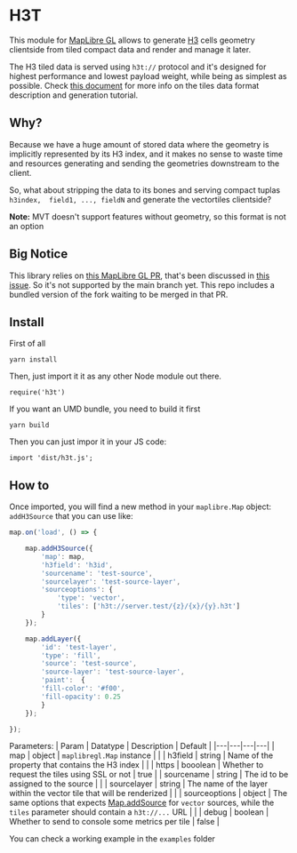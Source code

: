 # H3T

This module for [MapLibre GL](https://github.com/MapLibre/maplibre-gl-js)  allows to generate [H3](https://h3geo.org/) cells geometry clientside from tiled compact data and render and manage it later.

The H3 tiled data is served using `h3t://` protocol and it's designed for highest performance and lowest payload weight, while being as simplest as possible. Check [this document](SERVER.md) for more info on the tiles data format description and generation tutorial.

## Why?

Because we have a huge amount of stored data where the geometry is implicitly represented by its H3 index, and it makes no sense to waste time and resources generating and sending the geometries downstream to the client.

So, what about stripping the data to its bones and serving compact tuplas `h3index,  field1, ..., fieldN` and generate the vectortiles clientside?

**Note:** MVT doesn't support features without geometry, so this format is not an option

## Big Notice

This library relies on [this MapLibre GL PR](https://github.com/maplibre/maplibre-gl-js/pull/30), that's been discussed in [this issue](https://github.com/maplibre/maplibre-gl-js/issues/29). So it's not supported by the main branch yet. This repo includes a bundled version of the fork waiting to be merged in that PR.

## Install

First of all

`yarn install`

Then, just import it it as any other Node module out there.

`require('h3t')`

If you want an UMD bundle, you need to build it first

`yarn build`

Then you can just impor it in your JS code:

`import 'dist/h3t.js';`
## How to

Once imported, you will find a new method in your `maplibre.Map` object: `addH3Source` that you can use like:

```javascript
map.on('load', () => {

    map.addH3Source({
        'map': map,
        'h3field': 'h3id',
        'sourcename': 'test-source',
        'sourcelayer': 'test-source-layer',
        'sourceoptions': {
            'type': 'vector',
            'tiles': ['h3t://server.test/{z}/{x}/{y}.h3t']
        }
    });

    map.addLayer({
        'id': 'test-layer',
        'type': 'fill',
        'source': 'test-source',
        'source-layer': 'test-source-layer',
        'paint':  {
        'fill-color': '#f00',
        'fill-opacity': 0.25
        }
    });

});
```
Parameters:
| Param | Datatype |  Description | Default |
|---|---|---|---|
| map | object | `maplibregl.Map` instance |  |
| h3field | string | Name of the property that contains the H3 index |  |
| https | booolean | Whether to request the tiles using SSL or not | true |
| sourcename | string | The id to be assigned to the source |  |
| sourcelayer | string | The name of the layer within the vector tile that will be renderized |  |
| sourceoptions | object | The same options that expects [Map.addSource](https://docs.mapbox.com/mapbox-gl-js/api/map/#map#addsource) for `vector` sources, while the `tiles` parameter should contain a `h3t://...` URL |  |
| debug | boolean | Whether to send to console some metrics per tile | false |

You can check a working example in the `examples` folder
